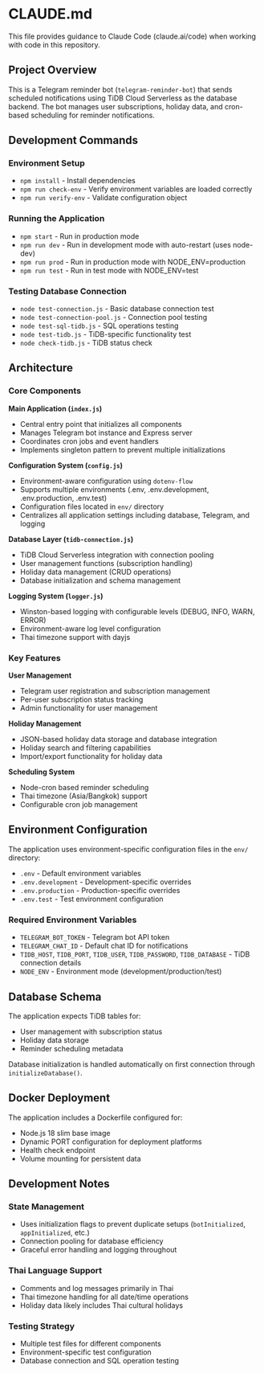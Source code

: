 # CLAUDE.md

This file provides guidance to Claude Code (claude.ai/code) when working with code in this repository.

## Project Overview

This is a Telegram reminder bot (`telegram-reminder-bot`) that sends scheduled notifications using TiDB Cloud Serverless as the database backend. The bot manages user subscriptions, holiday data, and cron-based scheduling for reminder notifications.

## Development Commands

### Environment Setup
- `npm install` - Install dependencies
- `npm run check-env` - Verify environment variables are loaded correctly
- `npm run verify-env` - Validate configuration object

### Running the Application
- `npm start` - Run in production mode
- `npm run dev` - Run in development mode with auto-restart (uses node-dev)
- `npm run prod` - Run in production mode with NODE_ENV=production
- `npm run test` - Run in test mode with NODE_ENV=test

### Testing Database Connection
- `node test-connection.js` - Basic database connection test
- `node test-connection-pool.js` - Connection pool testing
- `node test-sql-tidb.js` - SQL operations testing
- `node test-tidb.js` - TiDB-specific functionality test
- `node check-tidb.js` - TiDB status check

## Architecture

### Core Components

**Main Application (`index.js`)**
- Central entry point that initializes all components
- Manages Telegram bot instance and Express server
- Coordinates cron jobs and event handlers
- Implements singleton pattern to prevent multiple initializations

**Configuration System (`config.js`)**
- Environment-aware configuration using `dotenv-flow`
- Supports multiple environments (.env, .env.development, .env.production, .env.test)
- Configuration files located in `env/` directory
- Centralizes all application settings including database, Telegram, and logging

**Database Layer (`tidb-connection.js`)**
- TiDB Cloud Serverless integration with connection pooling
- User management functions (subscription handling)
- Holiday data management (CRUD operations)
- Database initialization and schema management

**Logging System (`logger.js`)**
- Winston-based logging with configurable levels (DEBUG, INFO, WARN, ERROR)
- Environment-aware log level configuration
- Thai timezone support with dayjs

### Key Features

**User Management**
- Telegram user registration and subscription management
- Per-user subscription status tracking
- Admin functionality for user management

**Holiday Management**
- JSON-based holiday data storage and database integration
- Holiday search and filtering capabilities
- Import/export functionality for holiday data

**Scheduling System**
- Node-cron based reminder scheduling
- Thai timezone (Asia/Bangkok) support
- Configurable cron job management

## Environment Configuration

The application uses environment-specific configuration files in the `env/` directory:
- `.env` - Default environment variables
- `.env.development` - Development-specific overrides
- `.env.production` - Production-specific overrides  
- `.env.test` - Test environment configuration

### Required Environment Variables
- `TELEGRAM_BOT_TOKEN` - Telegram bot API token
- `TELEGRAM_CHAT_ID` - Default chat ID for notifications
- `TIDB_HOST`, `TIDB_PORT`, `TIDB_USER`, `TIDB_PASSWORD`, `TIDB_DATABASE` - TiDB connection details
- `NODE_ENV` - Environment mode (development/production/test)

## Database Schema

The application expects TiDB tables for:
- User management with subscription status
- Holiday data storage
- Reminder scheduling metadata

Database initialization is handled automatically on first connection through `initializeDatabase()`.

## Docker Deployment

The application includes a Dockerfile configured for:
- Node.js 18 slim base image
- Dynamic PORT configuration for deployment platforms
- Health check endpoint
- Volume mounting for persistent data

## Development Notes

### State Management
- Uses initialization flags to prevent duplicate setups (`botInitialized`, `appInitialized`, etc.)
- Connection pooling for database efficiency
- Graceful error handling and logging throughout

### Thai Language Support
- Comments and log messages primarily in Thai
- Thai timezone handling for all date/time operations
- Holiday data likely includes Thai cultural holidays

### Testing Strategy
- Multiple test files for different components
- Environment-specific test configuration
- Database connection and SQL operation testing